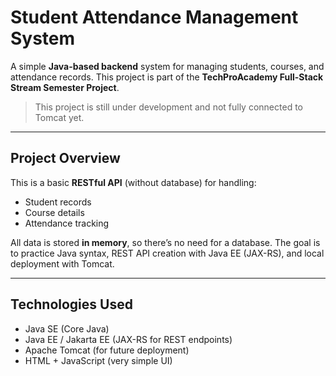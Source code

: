 # Student Attendance Management System

A simple **Java-based backend** system for managing students, courses, and attendance records. This project is part of the **TechProAcademy Full-Stack Stream Semester Project**.

>  This project is still under development and not fully connected to Tomcat yet.

---

##  Project Overview

This is a basic **RESTful API** (without database) for handling:

- Student records
- Course details
- Attendance tracking

All data is stored **in memory**, so there’s no need for a database. The goal is to practice Java syntax, REST API creation with Java EE (JAX-RS), and local deployment with Tomcat.

---

##  Technologies Used

- Java SE (Core Java)
- Java EE / Jakarta EE (JAX-RS for REST endpoints)
- Apache Tomcat (for future deployment)
- HTML + JavaScript (very simple UI)


